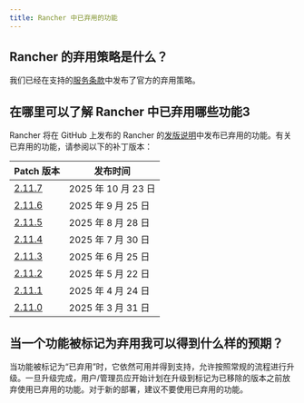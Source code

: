 ```yaml
---
title: Rancher 中已弃用的功能
---
```


<head>
  <link rel="canonical" href="https://ranchermanager.docs.rancher.com/zh/faq/deprecated-features"/>
</head>

## Rancher 的弃用策略是什么？

我们已经在支持的[服务条款](https://rancher.com/support-maintenance-terms)中发布了官方的弃用策略。

## 在哪里可以了解 Rancher 中已弃用哪些功能3

Rancher 将在 GitHub 上发布的 Rancher 的[发版说明](https://github.com/rancher/rancher/releases)中发布已弃用的功能。有关已弃用的功能，请参阅以下的补丁版本：

| Patch 版本                                                      | 发布时间           |
| --------------------------------------------------------------- | ------------------ |
| [2.11.7](https://github.com/rancher/rancher/releases/tag/v2.11.7) | 2025 年 10 月 23 日 |
| [2.11.6](https://github.com/rancher/rancher/releases/tag/v2.11.6) | 2025 年 9 月 25 日  |
| [2.11.5](https://github.com/rancher/rancher/releases/tag/v2.11.5) | 2025 年 8 月 28 日  |
| [2.11.4](https://github.com/rancher/rancher/releases/tag/v2.11.4) | 2025 年 7 月 30 日  |
| [2.11.3](https://github.com/rancher/rancher/releases/tag/v2.11.3) | 2025 年 6 月 25 日  |
| [2.11.2](https://github.com/rancher/rancher/releases/tag/v2.11.2) | 2025 年 5 月 22 日  |
| [2.11.1](https://github.com/rancher/rancher/releases/tag/v2.11.1) | 2025 年 4 月 24 日  |
| [2.11.0](https://github.com/rancher/rancher/releases/tag/v2.11.0) | 2025 年 3 月 31 日  |

## 当一个功能被标记为弃用我可以得到什么样的预期？

当功能被标记为“已弃用”时，它依然可用并得到支持，允许按照常规的流程进行升级。一旦升级完成，用户/管理员应开始计划在升级到标记为已移除的版本之前放弃使用已弃用的功能。对于新的部署，建议不要使用已弃用的功能。
